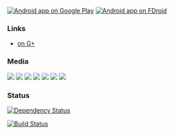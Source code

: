 [![Android app on Google Play](https://developer.android.com/images/brand/en_app_rgb_wo_60.png)](https://play.google.com/store/apps/details?id=org.ligi.gobandroid_hd)
[![Android app on FDroid](https://f-droid.org/wiki/images/c/c4/F-Droid-button_available-on.png)](https://f-droid.org/repository/browse/?fdid=org.ligi.gobandroid_hd)

### Links
 - [on G+](https://plus.google.com/106767057593220295403/)

### Media
<img src="https://lh3.ggpht.com/d12ccqfbFUYgO94GO0ZrvfVTU8tFnO5KSjMiKegWTUJlvkeirSKz09wfQ4NSG-gNtg"/>
<img src="https://lh4.ggpht.com/mMadtJ_m1n-aKW7n59ahLtYh2jEgCNHSGLY3CFhrNNau2LSP0-E7FuTyIdWvTeYERQ"/>
<img src="https://lh5.ggpht.com/vOl1YyDoO8uTX5xvGOQkJZqE9qPPLNNUZXOWU19UytV_631CuRdhaHz0Uibo5esW3wo"/>
<img src="https://lh5.ggpht.com/kNUn3BAQ8xmbHhcc5hgDtyzzDztBFg9GFuNIMsSRAx14tmtAjU76MP7hJr-LlAeyoZo"/>
<img src="https://lh6.ggpht.com/5_8xL8Lb-2fwwv67mWIF6IoMi8GdWrBSThmPwt_VGk3Vz_q-9mIRb8C5wse1b9kAB9wN"/>
<img src="https://lh4.ggpht.com/e-xOTgP_HR6kSEdA9DTLiDPB5ihg46NRom6OhXyTdhVpmWfcM300XU5020Hl_SYgww4"/>
<img src="https://lh3.ggpht.com/GC4MGa1Si_f32EydD5AEkzEUAF-stbOHpaAKfDojNGhteSW-zAUKSOj620F8g4Tai9QK"/>

### Status

[![Dependency Status](https://www.versioneye.com/user/projects/5418af7c918598dd27000028/badge.svg?style=flat)](https://www.versioneye.com/user/projects/5418af7c918598dd27000028)

[![Build Status](https://snap-ci.com/ligi/gobandroid/branch/master/build_image)](https://snap-ci.com/ligi/gobandroid/branch/master)


